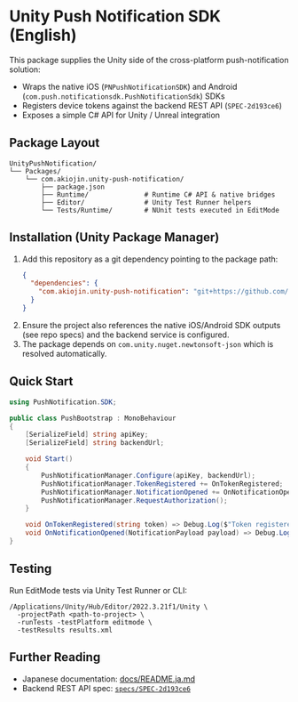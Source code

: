 # Unity Push Notification SDK (English)

This package supplies the Unity side of the cross-platform push-notification solution:

- Wraps the native iOS (`PNPushNotificationSDK`) and Android (`com.push.notificationsdk.PushNotificationSdk`) SDKs
- Registers device tokens against the backend REST API (`SPEC-2d193ce6`)
- Exposes a simple C# API for Unity / Unreal integration

## Package Layout

```
UnityPushNotification/
└── Packages/
    └── com.akiojin.unity-push-notification/
        ├── package.json
        ├── Runtime/              # Runtime C# API & native bridges
        ├── Editor/               # Unity Test Runner helpers
        └── Tests/Runtime/        # NUnit tests executed in EditMode
```

## Installation (Unity Package Manager)

1. Add this repository as a git dependency pointing to the package path:
   ```json
   {
     "dependencies": {
       "com.akiojin.unity-push-notification": "git+https://github.com/akiojin/push-notification.git?path=unity-sdk/UnityPushNotification/Packages/com.akiojin.unity-push-notification"
     }
   }
   ```
2. Ensure the project also references the native iOS/Android SDK outputs (see repo specs) and the backend service is configured.
3. The package depends on `com.unity.nuget.newtonsoft-json` which is resolved automatically.

## Quick Start

```csharp
using PushNotification.SDK;

public class PushBootstrap : MonoBehaviour
{
    [SerializeField] string apiKey;
    [SerializeField] string backendUrl;

    void Start()
    {
        PushNotificationManager.Configure(apiKey, backendUrl);
        PushNotificationManager.TokenRegistered += OnTokenRegistered;
        PushNotificationManager.NotificationOpened += OnNotificationOpened;
        PushNotificationManager.RequestAuthorization();
    }

    void OnTokenRegistered(string token) => Debug.Log($"Token registered: {token}");
    void OnNotificationOpened(NotificationPayload payload) => Debug.Log(payload.Title);
}
```

## Testing

Run EditMode tests via Unity Test Runner or CLI:
```
/Applications/Unity/Hub/Editor/2022.3.21f1/Unity \
  -projectPath <path-to-project> \
  -runTests -testPlatform editmode \
  -testResults results.xml
```

## Further Reading

- Japanese documentation: [docs/README.ja.md](README.ja.md)
- Backend REST API spec: [`specs/SPEC-2d193ce6`](../../../../specs/SPEC-2d193ce6)
